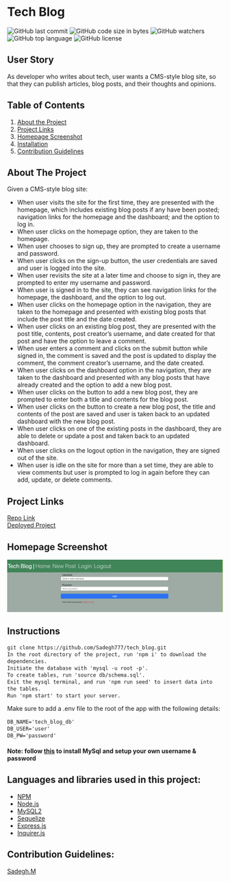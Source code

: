 # Tech Blog

![GitHub last commit](https://img.shields.io/github/last-commit/Sadegh777/tech_blog)  ![GitHub code size in bytes](https://img.shields.io/github/languages/code-size/Sadegh777/tech_blog)  ![GitHub watchers](https://img.shields.io/github/watchers/Sadegh777/tech_blog?label=Watch&style=social)  ![GitHub top language](https://img.shields.io/github/languages/top/Sadegh777/tech_blog)  ![GitHub license](https://img.shields.io/badge/license-MIT-blueyellow) <br> 
## User Story
As developer who writes about tech, user wants a CMS-style blog site, so that they can publish articles, blog posts, and their thoughts and opinions.

## Table of Contents 
1. [About the Project](#About-The-Project)
1. [Project Links](#Project-Links)
1. [Homepage Screenshot](#Homepage-Screenshot)
1. [Installation](#Installation)
1. [Contribution Guidelines](#Contribution-Guidelines)


## About The Project
Given a CMS-style blog site: 
- When user visits the site for the first time, they are presented with the homepage, which includes existing blog posts if any have been posted; navigation links for the homepage and the dashboard; and the option to log in.
- When user clicks on the homepage option, they are taken to the homepage.
- When user chooses to sign up, they are prompted to create a username and password.
- When user clicks on the sign-up button, the user credentials are saved and user is logged into the site.
- When user revisits the site at a later time and choose to sign in, they are prompted to enter my username and password.
- When user is signed in to the site, they can see navigation links for the homepage, the dashboard, and the option to log out.
- When user clicks on the homepage option in the navigation, they are taken to the homepage and presented with existing blog posts that include the post title and the date created.
- When user clicks on an existing blog post, they are presented with the post title, contents, post creator’s username, and date created for that post and have the option to leave a comment.
- When user enters a comment and clicks on the submit button while signed in, the comment is saved and the post is updated to display the comment, the comment creator’s username, and the date created.
- When user clicks on the dashboard option in the navigation, they are taken to the dashboard and presented with any blog posts that have already created and the option to add a new blog post.
- When user clicks on the button to add a new blog post, they are prompted to enter both a title and contents for the blog post.
- When user clicks on the button to create a new blog post, the title and contents of the post are saved and user is taken back to an updated dashboard with the new blog post.
- When user clicks on one of the existing posts in the dashboard, they are able to delete or update a post and taken back to an updated dashboard.
- When user clicks on the logout option in the navigation, they are signed out of the site.
- When user is idle on the site for more than a set time, they are able to view comments but user is prompted to log in again before they can add, update, or delete comments.


## Project Links
[Repo Link](https://github.com/Sadegh777/tech_blog) <br>
[Deployed Project](https://techblogch.herokuapp.com/)

## Homepage Screenshot
![Homepage](assets/homepage.png)


## Instructions
```  
git clone https://github.com/Sadegh777/tech_blog.git
In the root directory of the project, run 'npm i' to download the dependencies.
Initiate the database with 'mysql -u root -p'.
To create tables, run 'source db/schema.sql'.
Exit the mysql terminal, and run 'npm run seed' to insert data into the tables.
Run 'npm start' to start your server.
```
Make sure to add a .env file to the root of the app with the following details:
```
DB_NAME='tech_blog_db'
DB_USER='user'
DB_PW='password'
```

#### Note: follow [this](https://flaviocopes.com/mysql-how-to-install/) to install MySql and setup your own username & password

## Languages and libraries used in this project:
- <a href="https://www.npmjs.com/">NPM</a>
- <a href="https://nodejs.org/">Node.js</a>
- <a href="https://www.npmjs.com/package/mysql2">MySQL2</a>
- <a href="https://sequelize.org/">Sequelize</a>
- <a href="https://www.npmjs.com/package/express">Express.js</a>
- <a href="https://www.npmjs.com/package/inquirer">Inquirer.js</a>

## Contribution Guidelines:


[Sadegh.M](https://github.com/Sadegh777) <br>
